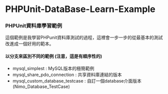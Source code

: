 # PHPUnit-DataBase-Learn-Example
### PHPUnit資料庫學習範例
這個範例是我學習PHPunit資料庫測試的過程，這裡會一步一步的從最基本的測試改進成一個好用的範本。

#### 以分支來區別不同的範例 (注意，這是有順序性的)
* mysql_simplest : MySQL版本的極簡範例
* mysql_share_pdo_connection : 共享資料庫連結的版本
* mysql_custom_database_testcase : 自訂一個database介面版本(Nimo_Database_TestCase)


